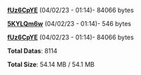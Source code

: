 [**fUz6CpYE**](/data/fUz6CpYE.txt) (04/02/23 - 01:14)- 84066 bytes

[**5KYLQm6w**](/data/5KYLQm6w.txt) (04/02/23 - 01:14)- 546 bytes

[**fUz6CpYE**](/data/fUz6CpYE.txt) (04/02/23 - 01:14)- 84066 bytes

**Total Datas**: 8114

**Total Size**: 54.14 MB / 54.1 MB